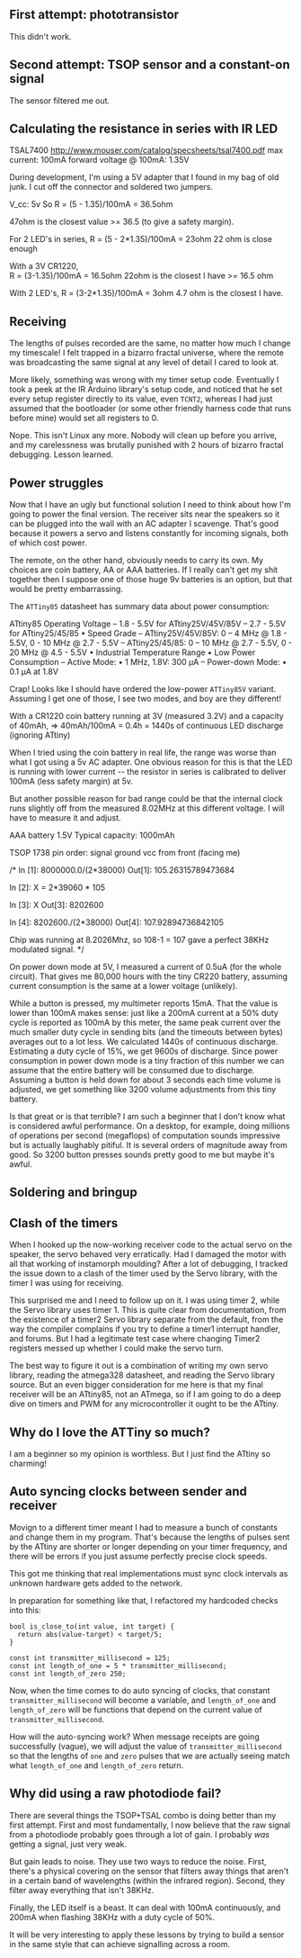 ## First attempt: phototransistor

This didn't work.

## Second attempt: TSOP sensor and a constant-on signal

The sensor filtered me out.

## Calculating the resistance in series with IR LED

TSAL7400 http://www.mouser.com/catalog/specsheets/tsal7400.pdf
max current: 100mA
forward voltage @ 100mA: 1.35V

During development, I'm using a 5V adapter that I found in my bag of
old junk. I cut off the connector and soldered two jumpers.

V_cc: 5v
So R = (5 - 1.35)/100mA = 36.5ohm

47ohm is the closest value >= 36.5 (to give a safety margin).

For 2 LED's in series,
R = (5 - 2*1.35)/100mA = 23ohm
22 ohm is close enough

With a 3V CR1220,	
R = (3-1.35)/100mA = 16.5ohm
22ohm is the closest I have >= 16.5 ohm

With 2 LED's,
R = (3-2*1.35)/100mA = 3ohm
4.7 ohm is the closest I have.

## Receiving

The lengths of pulses recorded are the same, no matter how much I
change my timescale! I felt trapped in a bizarro fractal universe,
where the remote was broadcasting the same signal at any level of
detail I cared to look at.

More likely, something was wrong with my timer setup code. Eventually
I took a peek at the IR Arduino library's setup code, and noticed that
he set every setup register directly to its value, even `TCNT2`,
whereas I had just assumed that the bootloader (or some other friendly
harness code that runs before mine) would set all registers to 0.

Nope. This isn't Linux any more. Nobody will clean up before you
arrive, and my carelessness was brutally punished with 2 hours of
bizarro fractal debugging. Lesson learned.

## Power struggles

Now that I have an ugly but functional solution I need to think about
how I'm going to power the final version. The receiver sits near the
speakers so it can be plugged into the wall with an AC adapter I
scavenge. That's good because it powers a servo and listens constantly
for incoming signals, both of which cost power.

The remote, on the other hand, obviously needs to carry its own. My
choices are coin battery, AA or AAA batteries. If I really can't get
my shit together then I suppose one of those huge 9v batteries is an
option, but that would be pretty embarrassing.

The `ATTiny85` datasheet has summary data about power consumption:

ATtiny85 
Operating Voltage
– 1.8 - 5.5V for ATtiny25V/45V/85V
– 2.7 - 5.5V for ATtiny25/45/85
• Speed Grade
– ATtiny25V/45V/85V: 0 – 4 MHz @ 1.8 - 5.5V, 0 - 10 MHz @ 2.7 - 5.5V
– ATtiny25/45/85: 0 – 10 MHz @ 2.7 - 5.5V, 0 - 20 MHz @ 4.5 - 5.5V
• Industrial Temperature Range
• Low Power Consumption
– Active Mode:
• 1 MHz, 1.8V: 300 µA
– Power-down Mode:
• 0.1 µA at 1.8V

Crap! Looks like I should have ordered the low-power `ATTiny85V`
variant. Assuming I get one of those, I see two modes, and boy are
they different!

With a CR1220 coin battery running at 3V (measured 3.2V) and a
capacity of 40mAh,
=> 40mAh/100mA = 0.4h
= 1440s of continuous LED discharge (ignoring ATtiny)

When I tried using the coin battery in real life, the range was worse
than what I got using a 5v AC adapter. One obvious reason for this is
that the LED is running with lower current -- the resistor in series
is calibrated to deliver 100mA (less safety margin) at 5v.

But another possible reason for bad range could be that the internal
clock runs slightly off from the measured 8.02MHz at this different
voltage. I will have to measure it and adjust.

AAA battery 1.5V
Typical capacity: 1000mAh

TSOP 1738 pin order: signal ground vcc from front (facing me)


/*
In [1]: 8000000.0/(2*38000)
Out[1]: 105.26315789473684

In [2]: X = 2*39060 * 105

In [3]: X
Out[3]: 8202600

In [4]: 8202600./(2*38000)
Out[4]: 107.92894736842105

Chip was running at 8.2026Mhz, so 108-1 = 107 gave a perfect 38KHz
modulated signal.
 */

On power down mode at 5V, I measured a current of 0.5uA (for the whole
circuit). That gives me 80,000 hours with the tiny CR220 battery,
assuming current consumption is the same at a lower voltage
(unlikely).

While a button is pressed, my multimeter reports 15mA. That the value
is lower than 100mA makes sense: just like a 200mA current at a 50%
duty cycle is reported as 100mA by this meter, the same peak current
over the much smaller duty cycle in sending bits (and the timeouts
between bytes) averages out to a lot less. We calculated 1440s of
continuous discharge. Estimating a duty cycle of 15%, we get 9600s of
discharge. Since power consumption in power down mode is a tiny
fraction of this number we can assume that the entire battery will be
consumed due to discharge. Assuming a button is held down for about 3
seconds each time volume is adjusted, we get something like 3200
volume adjustments from this tiny battery.

Is that great or is that terrible? I am such a beginner that I don't
know what is considered awful performance. On a desktop, for example,
doing millions of operations per second (megaflops) of computation
sounds impressive but is actually laughably pitiful. It is several
orders of magnitude away from good. So 3200 button presses sounds
pretty good to me but maybe it's awful.

## Soldering and bringup

## Clash of the timers

When I hooked up the now-working receiver code to the actual servo on
the speaker, the servo behaved very erratically. Had I damaged the
motor with all that working of instamorph moulding? After a lot of
debugging, I tracked the issue down to a clash of the timer used by
the Servo library, with the timer I was using for receiving.

This surprised me and I need to follow up on it. I was using timer 2,
while the Servo library uses timer 1. This is quite clear from
documentation, from the existence of a timer2 Servo library separate
from the default, from the way the compiler complains if you try to
define a timer1 interrupt handler, and forums. But I had a legitimate
test case where changing Timer2 registers messed up whether I could
make the servo turn.

The best way to figure it out is a combination of writing my own servo
library, reading the atmega328 datasheet, and reading the Servo
library source. But an even bigger consideration for me here is that
my final receiver will be an ATtiny85, not an ATmega, so if I am going
to do a deep dive on timers and PWM for any microcontroller it ought
to be the ATtiny.

## Why do I love the ATTiny so much?

I am a beginner so my opinion is worthless. But I just find the ATtiny
so charming! 

## Auto syncing clocks between sender and receiver

Movign to a different timer meant I had to measure a bunch of
constants and change them in my program. That's because the lengths of
pulses sent by the ATtiny are shorter or longer depending on your
timer frequency, and there will be errors if you just assume perfectly
precise clock speeds.

This got me thinking that real implementations must sync clock
intervals as unknown hardware gets added to the network.

In preparation for something like that, I refactored my hardcoded
checks into this:

```
bool is_close_to(int value, int target) {
  return abs(value-target) < target/5;
}

const int transmitter_millisecond = 125;
const int length_of_one = 5 * transmitter_millisecond;
const int length_of_zero 250;
```

Now, when the time comes to do auto syncing of clocks, that constant
`transmitter_millisecond` will become a variable, and `length_of_one`
and `length_of_zero` will be functions that depend on the current
value of `transmitter_millisecond`.

How will the auto-syncing work? When message receipts are going
successfully (vague), we will adjust the value of
`transmitter_millisecond` so that the lengths of `one` and `zero`
pulses that we are actually seeing match what `length_of_one` and
`length_of_zero` return.

## Why did using a raw photodiode fail?

There are several things the TSOP+TSAL combo is doing better than my
first attempt. First and most fundamentally, I now believe that the
raw signal from a photodiode probably goes through a lot of gain. I
probably _was_ getting a signal, just very weak.

But gain leads to noise. They use two ways to reduce the noise. First,
there's a physical covering on the sensor that filters away things
that aren't in a certain band of wavelengths (within the infrared
region). Second, they filter away everything that isn't 38KHz.

Finally, the LED itself is a beast. It can deal with 100mA
continuously, and 200mA when flashing 38KHz with a duty cycle of 50%.

It will be very interesting to apply these lessons by trying to build
a sensor in the same style that can achieve signalling across a room. 
